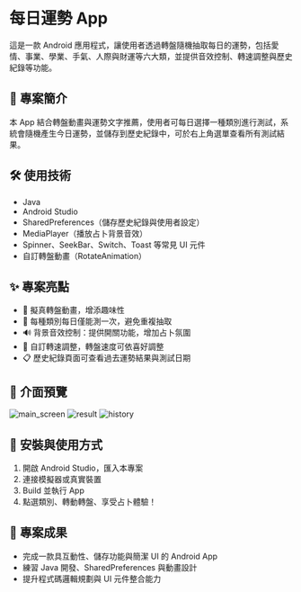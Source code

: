 # 每日運勢 App

這是一款 Android 應用程式，讓使用者透過轉盤隨機抽取每日的運勢，包括愛情、事業、學業、手氣、人際與財運等六大類，並提供音效控制、轉速調整與歷史紀錄等功能。

## 🧾 專案簡介

本 App 結合轉盤動畫與運勢文字推薦，使用者可每日選擇一種類別進行測試，系統會隨機產生今日運勢，並儲存到歷史紀錄中，可於右上角選單查看所有測試結果。

## 🛠 使用技術

- Java
- Android Studio
- SharedPreferences（儲存歷史紀錄與使用者設定）
- MediaPlayer（播放占卜背景音效）
- Spinner、SeekBar、Switch、Toast 等常見 UI 元件
- 自訂轉盤動畫（RotateAnimation）

## ✨ 專案亮點

- 🎡 擬真轉盤動畫，增添趣味性
- 📆 每種類別每日僅能測一次，避免重複抽取
- 🔊 背景音效控制：提供開關功能，增加占卜氛圍
- 🧠 自訂轉速調整，轉盤速度可依喜好調整
- 📋 歷史紀錄頁面可查看過去運勢結果與測試日期

## 📸 介面預覽

![main_screen](https://github.com/user-attachments/assets/9863afb1-7095-442d-92dc-693d534b32b5)
![result](https://github.com/user-attachments/assets/85ce8c44-3fe7-4a5c-b540-4af9c7b4b351)
![history](https://github.com/user-attachments/assets/06970dc1-19e9-481d-a602-b9baa721360b)

## 📁 安裝與使用方式

1. 開啟 Android Studio，匯入本專案
2. 連接模擬器或真實裝置
3. Build 並執行 App
4. 點選類別、轉動轉盤、享受占卜體驗！

## 📌 專案成果

- 完成一款具互動性、儲存功能與簡潔 UI 的 Android App
- 練習 Java 開發、SharedPreferences 與動畫設計
- 提升程式碼邏輯規劃與 UI 元件整合能力
